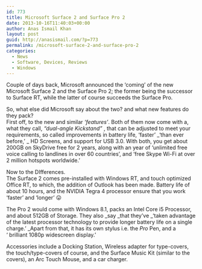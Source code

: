 ```yaml
---
id: 773
title: Microsoft Surface 2 and Surface Pro 2
date: 2013-10-16T11:40:03+00:00
author: Anas Ismail Khan
layout: post
guid: http://anasismail.com/?p=773
permalink: /microsoft-surface-2-and-surface-pro-2
categories:
  - News
  - Software, Devices, Reviews
  - Windows
---
```

Couple of days back, Microsoft announced the &#8216;coming&#8217; of the new Microsoft Surface 2 and the Surface Pro 2; the former being the successor to Surface RT, while the latter of course succeeds the Surface Pro.

So, what else did Microsoft say about the two? and what new features do they pack?  
First off, to the new and similar _&#8216;features&#8217;_. Both of them now come with a, what they call, _&#8220;dual-angle Kickstand&#8221;_ , that can be adjusted to meet your requirements, so called improvements in battery life, &#8216;faster&#8217; _&#8216;than ever before,&#8217; _ HD Screens, and support for USB 3.0. With both, you get about 200GB on SkyDrive free for 2 years, along with an year of &#8216;unlimited free voice calling to landlines in over 60 countries&#8217;, and &#8216;free Skype Wi-Fi at over 2 million hotspots worldwide.&#8217;

Now to the DIfferences.  
The Surface 2 comes pre-installed with Windows RT, and touch optimized Office RT, to which, the addition of Outlook has been made. Battery life of about 10 hours, and the NVIDIA Tegra 4 processor ensure that you work &#8216;faster&#8217; and &#8216;longer&#8217; 😛

The Pro 2 would come with Windows 8.1, packs an Intel Core i5 Processor, and about 512GB of Storage. They also _say _that they&#8217;ve _&#8216;taken advantage of the latest processor technology to provide longer battery life on a single charge.&#8217; _Apart from that, it has its own stylus i.e. the _Pro_ Pen, and a &#8216; brilliant 1080p widescreen display.&#8217;

Accessories include a Docking Station, Wireless adapter for type-covers, the touch/type-covers of course, and the Surface Music Kit (similar to the covers), an Arc Touch Mouse, and a car charger.